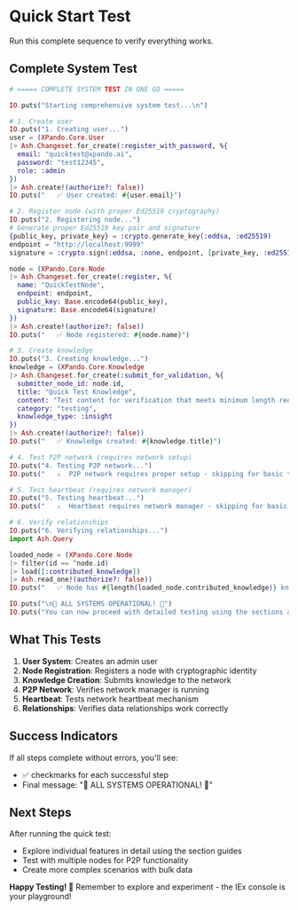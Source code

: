 # Quick Start Test

Run this complete sequence to verify everything works.

## Complete System Test

```elixir
# ===== COMPLETE SYSTEM TEST IN ONE GO =====

IO.puts("Starting comprehensive system test...\n")

# 1. Create user
IO.puts("1. Creating user...")
user = (XPando.Core.User 
|> Ash.Changeset.for_create(:register_with_password, %{
  email: "quicktest@xpando.ai", 
  password: "test12345", 
  role: :admin
}) 
|> Ash.create!(authorize?: false))
IO.puts("   ✅ User created: #{user.email}")

# 2. Register node (with proper Ed25519 cryptography)
IO.puts("2. Registering node...")
# Generate proper Ed25519 key pair and signature
{public_key, private_key} = :crypto.generate_key(:eddsa, :ed25519)
endpoint = "http://localhost:9999"
signature = :crypto.sign(:eddsa, :none, endpoint, [private_key, :ed25519])

node = (XPando.Core.Node 
|> Ash.Changeset.for_create(:register, %{
  name: "QuickTestNode", 
  endpoint: endpoint,
  public_key: Base.encode64(public_key), 
  signature: Base.encode64(signature)
}) 
|> Ash.create!(authorize?: false))
IO.puts("   ✅ Node registered: #{node.name}")

# 3. Create knowledge
IO.puts("3. Creating knowledge...")
knowledge = (XPando.Core.Knowledge 
|> Ash.Changeset.for_create(:submit_for_validation, %{
  submitter_node_id: node.id,
  title: "Quick Test Knowledge",
  content: "Test content for verification that meets minimum length requirement",
  category: "testing",
  knowledge_type: :insight
}) 
|> Ash.create!(authorize?: false))
IO.puts("   ✅ Knowledge created: #{knowledge.title}")

# 4. Test P2P network (requires network setup)
IO.puts("4. Testing P2P network...")
IO.puts("   ⚠️  P2P network requires proper setup - skipping for basic test")

# 5. Test heartbeat (requires network manager)
IO.puts("5. Testing heartbeat...")
IO.puts("   ⚠️  Heartbeat requires network manager - skipping for basic test")

# 6. Verify relationships
IO.puts("6. Verifying relationships...")
import Ash.Query

loaded_node = (XPando.Core.Node 
|> filter(id == ^node.id)
|> load([:contributed_knowledge]) 
|> Ash.read_one!(authorize?: false))
IO.puts("   ✅ Node has #{length(loaded_node.contributed_knowledge)} knowledge items")

IO.puts("\n🎉 ALL SYSTEMS OPERATIONAL! 🎉")
IO.puts("You can now proceed with detailed testing using the sections above.")
```

## What This Tests

1. **User System**: Creates an admin user
2. **Node Registration**: Registers a node with cryptographic identity
3. **Knowledge Creation**: Submits knowledge to the network
4. **P2P Network**: Verifies network manager is running
5. **Heartbeat**: Tests network heartbeat mechanism
6. **Relationships**: Verifies data relationships work correctly

## Success Indicators

If all steps complete without errors, you'll see:
- ✅ checkmarks for each successful step
- Final message: "🎉 ALL SYSTEMS OPERATIONAL! 🎉"

## Next Steps

After running the quick test:
- Explore individual features in detail using the section guides
- Test with multiple nodes for P2P functionality
- Create more complex scenarios with bulk data

**Happy Testing! 🚀** Remember to explore and experiment - the IEx console is your playground!